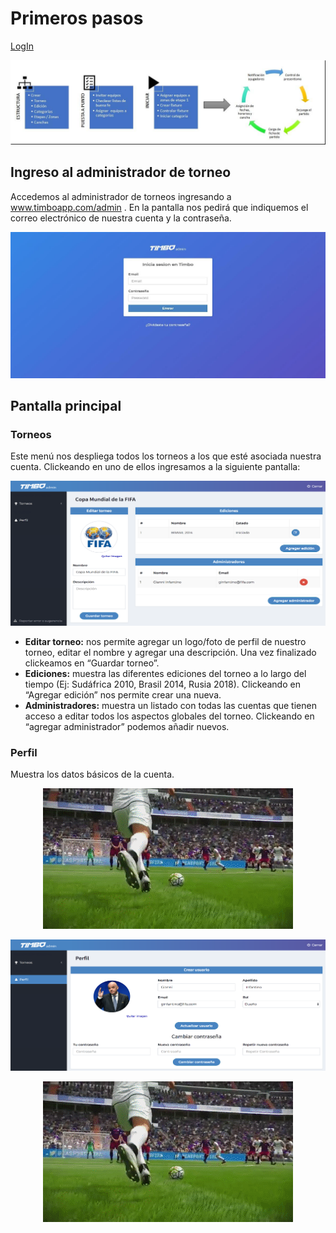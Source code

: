 # Primeros pasos

[LogIn](https://timboapp.com/login)

<p align="center"><img src="images/primeros-pasos1.jpg"></p>

## Ingreso al administrador de torneo

Accedemos al administrador de torneos ingresando a www.timboapp.com/admin . En la pantalla nos pedirá que indiquemos el correo electrónico de nuestra cuenta y la contraseña.

<p align="center"><img src="images/primeros-pasos7.jpg"></p>


## Pantalla principal

### Torneos

Este menú nos despliega todos los torneos a los que esté asociada nuestra cuenta. Clickeando en uno de ellos ingresamos a la siguiente pantalla:

<p align="center"><img src="images/primeros-pasos3.png"></p>

- <strong>Editar torneo:</strong> nos permite agregar un logo/foto de perfil de nuestro torneo, editar el nombre y agregar una descripción. Una vez finalizado clickeamos en “Guardar torneo”.
- <strong>Ediciones:</strong> muestra las diferentes ediciones del torneo a lo largo del tiempo (Ej: Sudáfrica 2010, Brasil 2014, Rusia 2018). Clickeando en “Agregar edición” nos permite crear una nueva.
- <strong>Administradores:</strong> muestra un listado con todas las cuentas que tienen acceso a editar todos los aspectos globales del torneo. Clickeando en “agregar administrador” podemos añadir nuevos.

### Perfil

Muestra los datos básicos de la cuenta.

<p align="center"><img src="images/7lly.gif"></p>

<p align="center"><img src="images/primeros-pasos4.png"></p>

<p align="center"><img src="images/7lly.gif"></p>
